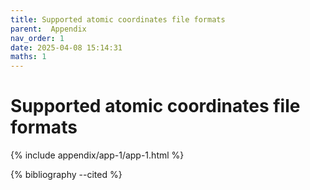 ```yaml
---
title: Supported atomic coordinates file formats
parent:  Appendix
nav_order: 1
date: 2025-04-08 15:14:31
maths: 1
---
```


# Supported atomic coordinates file formats

{% include appendix/app-1/app-1.html %}

{% bibliography --cited %}
